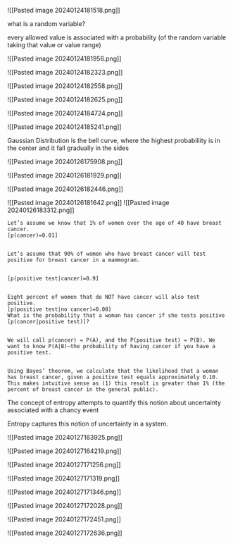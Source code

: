 
![[Pasted image 20240124181518.png]]

what is a random variable?

every allowed value is associated with a probability (of the random variable taking that value or value range)

![[Pasted image 20240124181956.png]]

![[Pasted image 20240124182323.png]]


![[Pasted image 20240124182558.png]]

![[Pasted image 20240124182625.png]]

![[Pasted image 20240124184724.png]]

![[Pasted image 20240124185241.png]]

Gaussian Distribution is the bell curve, where the highest probabiliity is in the center and it fall gradually in the sides

![[Pasted image 20240126175908.png]]

![[Pasted image 20240126181929.png]]

![[Pasted image 20240126182446.png]]


![[Pasted image 20240126181642.png]]
![[Pasted image 20240126183312.png]]

```
Let’s assume we know that 1% of women over the age of 40 have breast cancer. 
[p(cancer)=0.01]

 
Let’s assume that 90% of women who have breast cancer will test
positive for breast cancer in a mammogram.

 
[p(positive test|cancer)=0.9]

 
Eight percent of women that do NOT have cancer will also test positive.
[p(positive test|no cancer)=0.08]
What is the probability that a woman has cancer if she tests positive [p(cancer|positive test)]?

 
We will call p(cancer) = P(A), and the P(positive test) = P(B). We want to know P(A|B)–the probability of having cancer if you have a positive test.

 
Using Bayes’ theorem, we calculate that the likelihood that a woman has breast cancer, given a positive test equals approximately 0.10. This makes intuitive sense as (1) this result is greater than 1% (the percent of breast cancer in the general public).
```


The concept of entropy attempts to quantify this notion about uncertainty associated with a chancy event

Entropy captures this notion of uncertainty in a system.

![[Pasted image 20240127163925.png]]

![[Pasted image 20240127164219.png]]

![[Pasted image 20240127171256.png]]

![[Pasted image 20240127171319.png]]

![[Pasted image 20240127171346.png]]

![[Pasted image 20240127172028.png]]

![[Pasted image 20240127172451.png]]

![[Pasted image 20240127172636.png]]


